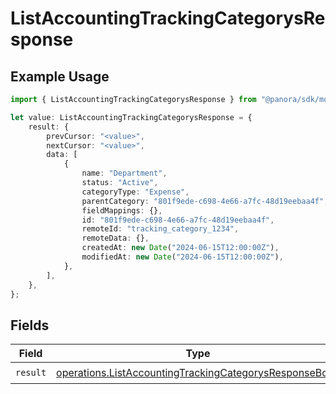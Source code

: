 # ListAccountingTrackingCategorysResponse

## Example Usage

```typescript
import { ListAccountingTrackingCategorysResponse } from "@panora/sdk/models/operations";

let value: ListAccountingTrackingCategorysResponse = {
    result: {
        prevCursor: "<value>",
        nextCursor: "<value>",
        data: [
            {
                name: "Department",
                status: "Active",
                categoryType: "Expense",
                parentCategory: "801f9ede-c698-4e66-a7fc-48d19eebaa4f",
                fieldMappings: {},
                id: "801f9ede-c698-4e66-a7fc-48d19eebaa4f",
                remoteId: "tracking_category_1234",
                remoteData: {},
                createdAt: new Date("2024-06-15T12:00:00Z"),
                modifiedAt: new Date("2024-06-15T12:00:00Z"),
            },
        ],
    },
};
```

## Fields

| Field                                                                                                                            | Type                                                                                                                             | Required                                                                                                                         | Description                                                                                                                      |
| -------------------------------------------------------------------------------------------------------------------------------- | -------------------------------------------------------------------------------------------------------------------------------- | -------------------------------------------------------------------------------------------------------------------------------- | -------------------------------------------------------------------------------------------------------------------------------- |
| `result`                                                                                                                         | [operations.ListAccountingTrackingCategorysResponseBody](../../models/operations/listaccountingtrackingcategorysresponsebody.md) | :heavy_check_mark:                                                                                                               | N/A                                                                                                                              |